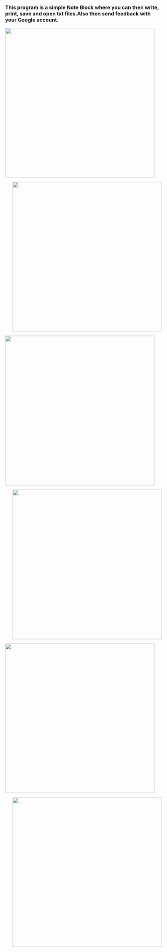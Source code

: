 <h3>This program is a simple Note Block where you can then write, print, save and open txt files.Also then send feedback with your Google account.
</h3>


<p align="left">
  <img src="https://user-images.githubusercontent.com/52591976/79241042-cb46ae80-7e72-11ea-83b5-f84ec27ac853.png"width =480/>
</p>
<p align="right">
  <img src="https://user-images.githubusercontent.com/52591976/79236528-591f9b00-7e6d-11ea-972c-aa22a94a5d28.png"width =480/>
</p>
<p align="left">
  <img src="https://user-images.githubusercontent.com/52591976/79240888-9f2b2d80-7e72-11ea-9c97-ba2e3438af54.png"width =480/>
</p>
<p align="right">
  <img src="https://user-images.githubusercontent.com/52591976/79240943-ac481c80-7e72-11ea-8e49-a7f253a5b30a.png"width =480/>
</p>
<p align="left">
  <img src="https://user-images.githubusercontent.com/52591976/79241446-5b84f380-7e73-11ea-9ade-654dd06d3646.png"width =480/>
</p>
<p align="right">
  <img src="https://user-images.githubusercontent.com/52591976/79241492-693a7900-7e73-11ea-81bb-32c8996a2cee.png"width =480/>
</p>
